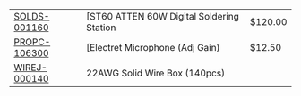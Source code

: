 

| | | |
|-|-|-|
| [SOLDS-001160](https://www.creatroninc.com/product/st60-atten-60w-digital-soldering-station/)    | [ST60 ATTEN 60W Digital Soldering Station | $120.00 |
| [PROPC-106300](https://www.creatroninc.com/product/electret-microphone-module-adjustable-gain/)  | [Electret Microphone (Adj Gain)           | $12.50  |
| [WIREJ-000140](https://www.creatroninc.com/product/22awg-hookup-wire-box-140pcs/)                | 22AWG Solid Wire Box (140pcs)             |         |

